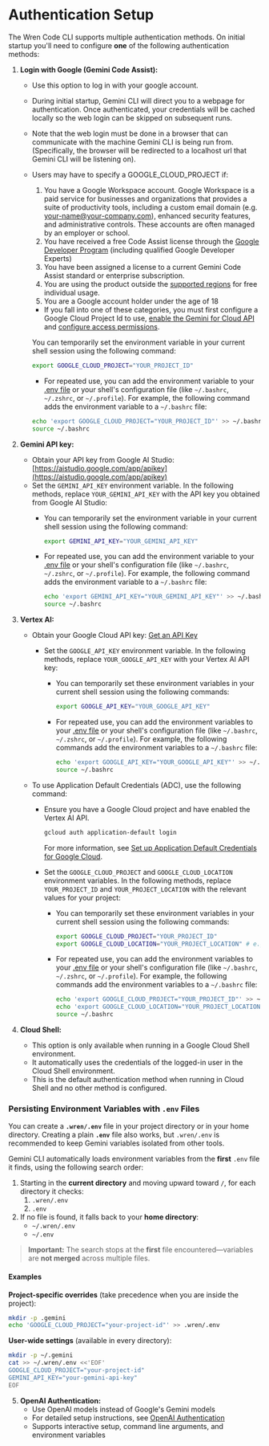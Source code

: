 # Authentication Setup

The Wren Code CLI supports multiple authentication methods. On initial startup you'll need to configure **one** of the following authentication methods:

1. **Login with Google (Gemini Code Assist):**
   - Use this option to log in with your google account.
   - During initial startup, Gemini CLI will direct you to a webpage for authentication. Once authenticated, your credentials will be cached locally so the web login can be skipped on subsequent runs.
   - Note that the web login must be done in a browser that can communicate with the machine Gemini CLI is being run from. (Specifically, the browser will be redirected to a localhost url that Gemini CLI will be listening on).
   - <a id="workspace-gca">Users may have to specify a GOOGLE_CLOUD_PROJECT if:</a>
     1. You have a Google Workspace account. Google Workspace is a paid service for businesses and organizations that provides a suite of productivity tools, including a custom email domain (e.g. <your-name@your-company.com>), enhanced security features, and administrative controls. These accounts are often managed by an employer or school.
     1. You have received a free Code Assist license through the [Google Developer Program](https://developers.google.com/program/plans-and-pricing) (including qualified Google Developer Experts)
     1. You have been assigned a license to a current Gemini Code Assist standard or enterprise subscription.
     1. You are using the product outside the [supported regions](https://developers.google.com/gemini-code-assist/resources/available-locations) for free individual usage.
     1. You are a Google account holder under the age of 18
     - If you fall into one of these categories, you must first configure a Google Cloud Project Id to use, [enable the Gemini for Cloud API](https://cloud.google.com/gemini/docs/discover/set-up-gemini#enable-api) and [configure access permissions](https://cloud.google.com/gemini/docs/discover/set-up-gemini#grant-iam).

     You can temporarily set the environment variable in your current shell session using the following command:

     ```bash
     export GOOGLE_CLOUD_PROJECT="YOUR_PROJECT_ID"
     ```
     - For repeated use, you can add the environment variable to your [.env file](#persisting-environment-variables-with-env-files) or your shell's configuration file (like `~/.bashrc`, `~/.zshrc`, or `~/.profile`). For example, the following command adds the environment variable to a `~/.bashrc` file:

     ```bash
     echo 'export GOOGLE_CLOUD_PROJECT="YOUR_PROJECT_ID"' >> ~/.bashrc
     source ~/.bashrc
     ```

2. **<a id="gemini-api-key"></a>Gemini API key:**
   - Obtain your API key from Google AI Studio: [https://aistudio.google.com/app/apikey](https://aistudio.google.com/app/apikey)
   - Set the `GEMINI_API_KEY` environment variable. In the following methods, replace `YOUR_GEMINI_API_KEY` with the API key you obtained from Google AI Studio:
     - You can temporarily set the environment variable in your current shell session using the following command:

       ```bash
       export GEMINI_API_KEY="YOUR_GEMINI_API_KEY"
       ```

     - For repeated use, you can add the environment variable to your [.env file](#persisting-environment-variables-with-env-files) or your shell's configuration file (like `~/.bashrc`, `~/.zshrc`, or `~/.profile`). For example, the following command adds the environment variable to a `~/.bashrc` file:

       ```bash
       echo 'export GEMINI_API_KEY="YOUR_GEMINI_API_KEY"' >> ~/.bashrc
       source ~/.bashrc
       ```

3. **Vertex AI:**
   - Obtain your Google Cloud API key: [Get an API Key](https://cloud.google.com/vertex-ai/generative-ai/docs/start/api-keys?usertype=newuser)
     - Set the `GOOGLE_API_KEY` environment variable. In the following methods, replace `YOUR_GOOGLE_API_KEY` with your Vertex AI API key:
       - You can temporarily set these environment variables in your current shell session using the following commands:

         ```bash
         export GOOGLE_API_KEY="YOUR_GOOGLE_API_KEY"
         ```

       - For repeated use, you can add the environment variables to your [.env file](#persisting-environment-variables-with-env-files) or your shell's configuration file (like `~/.bashrc`, `~/.zshrc`, or `~/.profile`). For example, the following commands add the environment variables to a `~/.bashrc` file:

         ```bash
         echo 'export GOOGLE_API_KEY="YOUR_GOOGLE_API_KEY"' >> ~/.bashrc
         source ~/.bashrc
         ```

   - To use Application Default Credentials (ADC), use the following command:
     - Ensure you have a Google Cloud project and have enabled the Vertex AI API.

       ```bash
       gcloud auth application-default login
       ```

       For more information, see [Set up Application Default Credentials for Google Cloud](https://cloud.google.com/docs/authentication/provide-credentials-adc).

     - Set the `GOOGLE_CLOUD_PROJECT` and `GOOGLE_CLOUD_LOCATION` environment variables. In the following methods, replace `YOUR_PROJECT_ID` and `YOUR_PROJECT_LOCATION` with the relevant values for your project:
       - You can temporarily set these environment variables in your current shell session using the following commands:

         ```bash
         export GOOGLE_CLOUD_PROJECT="YOUR_PROJECT_ID"
         export GOOGLE_CLOUD_LOCATION="YOUR_PROJECT_LOCATION" # e.g., us-central1
         ```

       - For repeated use, you can add the environment variables to your [.env file](#persisting-environment-variables-with-env-files) or your shell's configuration file (like `~/.bashrc`, `~/.zshrc`, or `~/.profile`). For example, the following commands add the environment variables to a `~/.bashrc` file:

         ```bash
         echo 'export GOOGLE_CLOUD_PROJECT="YOUR_PROJECT_ID"' >> ~/.bashrc
         echo 'export GOOGLE_CLOUD_LOCATION="YOUR_PROJECT_LOCATION"' >> ~/.bashrc
         source ~/.bashrc
         ```

4. **Cloud Shell:**
   - This option is only available when running in a Google Cloud Shell environment.
   - It automatically uses the credentials of the logged-in user in the Cloud Shell environment.
   - This is the default authentication method when running in Cloud Shell and no other method is configured.

### Persisting Environment Variables with `.env` Files

You can create a **`.wren/.env`** file in your project directory or in your home directory. Creating a plain **`.env`** file also works, but `.wren/.env` is recommended to keep Gemini variables isolated from other tools.

Gemini CLI automatically loads environment variables from the **first** `.env` file it finds, using the following search order:

1. Starting in the **current directory** and moving upward toward `/`, for each directory it checks:
   1. `.wren/.env`
   2. `.env`
2. If no file is found, it falls back to your **home directory**:
   - `~/.wren/.env`
   - `~/.env`

> **Important:** The search stops at the **first** file encountered—variables are **not merged** across multiple files.

#### Examples

**Project-specific overrides** (take precedence when you are inside the project):

```bash
mkdir -p .gemini
echo 'GOOGLE_CLOUD_PROJECT="your-project-id"' >> .wren/.env
```

**User-wide settings** (available in every directory):

```bash
mkdir -p ~/.gemini
cat >> ~/.wren/.env <<'EOF'
GOOGLE_CLOUD_PROJECT="your-project-id"
GEMINI_API_KEY="your-gemini-api-key"
EOF
```

5. **OpenAI Authentication:**
   - Use OpenAI models instead of Google's Gemini models
   - For detailed setup instructions, see [OpenAI Authentication](./openai-auth.md)
   - Supports interactive setup, command line arguments, and environment variables
